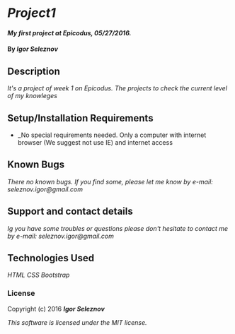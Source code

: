 # _Project1_

#### _My first project at Epicodus, 05/27/2016._

#### By _**Igor Seleznov**_

## Description

_It's a project of week 1 on Epicodus. The projects to check the current level of my knowleges_

## Setup/Installation Requirements

* _No special requirements needed. Only a computer with internet browser (We suggest not use IE) and internet access

## Known Bugs

_There no known bugs. If you find some, please let me know by e-mail: seleznov.igor@gmail.com_

## Support and contact details

_Ig you have some troubles or questions please don't hesitate to contact me by e-mail: seleznov.igor@gmail.com_

## Technologies Used

_HTML
CSS
Bootstrap_

### License

Copyright (c) 2016 **_Igor Seleznov_**

*This software is licensed under the MIT license.*

